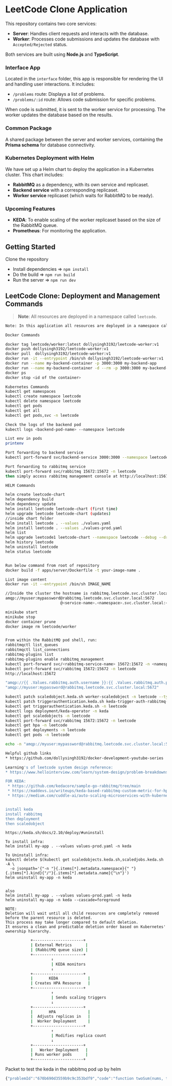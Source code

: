 # LeetCode Clone Application

This repository contains two core services:

- **Server**: Handles client requests and interacts with the database.
- **Worker**: Processes code submissions and updates the database with `Accepted/Rejected` status.

Both services are built using **Node.js** and **TypeScript**.

### Interface App
Located in the `interface` folder, this app is responsible for rendering the UI and handling user interactions. It includes:
- `/problems` route: Displays a list of problems.
- `/problems/:id` route: Allows code submission for specific problems.

When code is submitted, it is sent to the worker service for processing. The worker updates the database based on the results.

### Common Package
A shared package between the server and worker services, containing the **Prisma schema** for database connectivity.

### Kubernetes Deployment with Helm
We have set up a Helm chart to deploy the application in a Kubernetes cluster. This chart includes:
- **RabbitMQ** as a dependency, with its own service and replicaset.
- **Backend service** with a corresponding replicaset.
- **Worker service** replicaset (which waits for RabbitMQ to be ready).

### Upcoming Features
- **KEDA**: To enable scaling of the worker replicaset based on the size of the RabbitMQ queue.
- **Prometheus**: For monitoring the application.

## Getting Started
Clone the repository
- Install dependencies  => `npm install`
- Do the build => `npm run build`
- Run the server => `npm run dev`

## LeetCode Clone: Deployment and Management Commands

> **Note**: All resources are deployed in a namespace called `leetcode`.

```bash
Note: In this application all resources are deployed in a namespace called leetcode

Docker Commands

docker tag leetcode/worker:latest dollysingh3192/leetcode-worker:v1
docker push dollysingh3192/leetcode-worker:v1
docker pull  dollysingh3192/leetcode-worker:v1
docker run -it --entrypoint /bin/sh dollysingh3192/leetcode-worker:v1
docker run --name my-backend-container -p 3000:3000 my-backend-app
docker run --name my-backend-container -d --rm -p 3000:3000 my-backend-app
docker ps
docker stop <id of the container>

Kubernetes Commands
kubectl get namespaces
kubectl create namespace leetcode
kubectl delete namespace leetcode
kubectl get pods
kubectl get all
kubectl get pods,svc -n leetcode

Check the logs of the backend pod
kubectl logs <backend-pod-name> --namespace leetcode

List env in pods
printenv

Port forwarding to backend service
kubectl port-forward svc/backend-service 3000:3000 --namespace leetcode

Port forwarding to rabbitmq service
kubectl port-forward svc/rabbitmq 15672:15672 -n leetcode
then simply access rabbitmq management console at http://localhost:15672

HELM Commands

helm create leetcode-chart
helm dependency build
helm dependency update
helm install leetcode leetcode-chart (first time)
helm upgrade leetcode leetcode-chart (updates)
//inside chart folder
helm install leetcode . --values ./values.yaml
helm install leetcode . --values ./values-prod.yaml
helm list
helm upgrade leetcode1 leetcode-chart --namespace leetcode --debug --dry-run (shows error when trying to upgrade)
helm history leetcode
helm uninstall leetcode
helm status leetcode


Run below command from root of repository
docker build -f apps/server/Dockerfile -t your-image-name .

List image content
docker run -it --entrypoint /bin/sh IMAGE_NAME

//Inside the cluster the hostname is rabbitmq.leetcode.svc.cluster.local these settings are overridden in the helm chart using the fullnameOverride and namespaceOverride values respectively.
amqp://myuser:mypassword@rabbitmq.leetcode.svc.cluster.local:5672
                        @<service-name>.<namespace>.svc.cluster.local:<port>

minikube start
minikube stop
docker container prune
docker image rm leetcode/worker


From within the RabbitMQ pod shell, run:
rabbitmqctl list_queues
rabbitmqctl list_connections
rabbitmq-plugins list
rabbitmq-plugins enable rabbitmq_management
kubectl port-forward svc/<rabbitmq-service-name> 15672:15672 -n <namespace>
kubectl port-forward svc/rabbitmq 15672:15672 -n leetcode
http://localhost:15672

"amqp://{{ .Values.rabbitmq.auth.username }}:{{ .Values.rabbitmq.auth.password }}@{{ .Values.rabbitmq.fullnameOverride }}.{{ .Values.rabbitmq.namespaceOverride }}.svc.cluster.local:5672"
"amqp://myuser:mypassword@rabbitmq.leetcode.svc.cluster.local:5672"

kubectl patch scaledobject.keda.sh worker-scaledobject -n leetcode --type merge -p '{"metadata":{"finalizers":[]}}'
kubectl patch triggerauthentication.keda.sh keda-trigger-auth-rabbitmq-conn -n leetcode --type merge -p '{"metadata":{"finalizers":[]}}'
kubectl get triggerauthentication.keda.sh -n leetcode
kubectl logs deployment/keda-operator -n keda
kubectl get scaledobjects -n leetcode
kubectl port-forward svc/rabbitmq 15672:15672 -n leetcode
kubectl get hpa -n leetcode
kubectl get deployments -n leetcode
kubectl get pods -n leetcode

echo -n "amqp://myuser:mypassword@rabbitmq.leetcode.svc.cluster.local:5672" | base64

Helpful github links
* https://github.com/dollysingh3192/docker-development-youtube-series

Learning's of leetcode system design reference:
* https://www.hellointerview.com/learn/system-design/problem-breakdowns/leetcode

FOR KEDA:  
 * https://github.com/kedacore/sample-go-rabbitmq/tree/main
 * https://maddevs.io/writeups/keda-based-rabbitmq-custom-metric-for-hpa/
 * https://medium.com/cuddle-ai/auto-scaling-microservices-with-kubernetes-event-driven-autoscaler-keda-8db6c301b18


install keda
install rabbitmq
then deployment
then scaledobject

```

```
https://keda.sh/docs/2.10/deploy/#uninstall

To install infra:
helm install my-app . --values values-prod.yaml -n keda

To Uninstall infra:
kubectl delete $(kubectl get scaledobjects.keda.sh,scaledjobs.keda.sh -A \
  -o jsonpath='{"-n "}{.items[*].metadata.namespace}{" "}{.items[*].kind}{"/"}{.items[*].metadata.name}{"\n"}')
helm uninstall my-app -n keda 


also
helm install my-app . --values values-prod.yaml -n keda
helm uninstall my-app -n keda --cascade=foreground

NOTE:
Deletion will wait until all child resources are completely removed before the parent resource is deleted.
This process may take longer compared to default deletion.
It ensures a clean and predictable deletion order based on Kubernetes' ownership hierarchy.

```


```bash
           +----------------------+
           | External Metrics      |
           | (RabbitMQ queue size) |
           +----------------------+
                    ↑
                    | KEDA monitors
                    ↓
           +----------------------+
           |       KEDA             |
           | Creates HPA Resource   |
           +----------------------+
                    ↑
                    | Sends scaling triggers
                    ↓
           +----------------------+
           |       HPA              |
           |  Adjusts replicas in   |
           |  Worker Deployment     |
           +----------------------+
                    ↑
                    | Modifies replica count
                    ↓
           +----------------------+
           |   Worker Deployment   |
           | Runs worker pods      |
           +----------------------+

```

Packet to test the keda in the rabbitmq pod up by helm 
```js
{"problemId":"670b690d3559b9c9c353bdf9","code":"function twoSum(nums, target) {const map = new Map();\n    \n    for(let i = 0; i < nums.length; i++) {\n        let n = nums[i];\n        let diff = target - n;\n        \n        if(map.has(diff)) {\n            return [map.get(diff), i];\n        } else {\n            map.set(n, i);\n        }\n        \n    }}","timestamp":"2024-11-29T09:49:38.954Z","userId":"670b69df1d799b0575866ebc"}
```